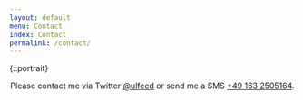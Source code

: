 ```yaml
---
layout: default
menu: Contact
index: Contact
permalink: /contact/
---
```

<div></div>
{:.portrait}

<p style="text-align:center">Please contact me via Twitter <a href="http://twitter.com/ulfeed">@ulfeed</a> or send me a SMS <a href="tel:+49 163 2505164">+49 163 2505164</a>.</p>
